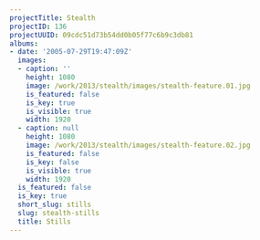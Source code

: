 ```yaml
---
projectTitle: Stealth
projectID: 136
projectUUID: 09cdc51d73b54dd0b05f77c6b9c3db81
albums:
- date: '2005-07-29T19:47:09Z'
  images:
  - caption: ''
    height: 1080
    image: /work/2013/stealth/images/stealth-feature.01.jpg
    is_featured: false
    is_key: true
    is_visible: true
    width: 1920
  - caption: null
    height: 1080
    image: /work/2013/stealth/images/stealth-feature.02.jpg
    is_featured: false
    is_key: false
    is_visible: true
    width: 1920
  is_featured: false
  is_key: true
  short_slug: stills
  slug: stealth-stills
  title: Stills
---
```

